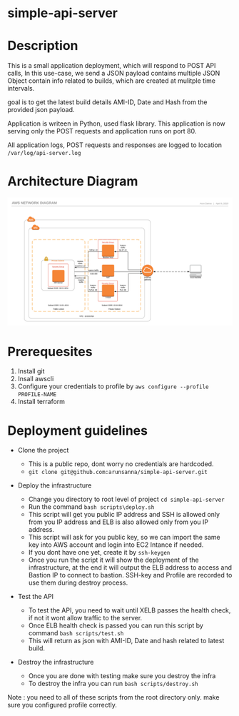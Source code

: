 # simple-api-server

# Description
This is a small application deployment, which will respond to POST API calls, In this use-case, we send a JSON payload contains multiple JSON Object contain info related to builds, which are created at mulitple time intervals.

goal is to get the latest build details AMI-ID, Date and Hash from the provided json payload.

Application is writeen in Python, used flask library. This application is now serving only the POST requests and application runs on port 80.

All application logs, POST requests and responses are logged to location `/var/log/api-server.log`

# Architecture Diagram
![Architecture](architecture.png)

# Prerequesites
  1. Install git
  2. Insall awscli
  3. Configure your credentials to profile by `aws configure --profile PROFILE-NAME`
  4. Install terraform

# Deployment guidelines

* Clone the project
  * This is a public repo, dont worry no credentials are hardcoded.
  * `git clone git@github.com:arunsanna/simple-api-server.git` 

* Deploy the infrastructure
  * Change you directory to root level of project `cd simple-api-server`
  * Run the command `bash scripts\deploy.sh`
  * This script will get you public IP address and SSH is allowed only from you IP address and ELB is also allowed only from you IP address.
  * This script will ask for you public key, so we can import the same key into AWS account and login into EC2 Intance if needed.
  * If you dont have one yet, create it by `ssh-keygen`
  * Once you run the script it will show the deployment of the infrastructure, at the end it will output the ELB address to access and Bastion IP to connect to bastion. SSH-key and Profile are recorded to use them during destroy process.

* Test the API
  * To test the API, you need to wait until XELB passes the health check, if not it wont allow traffic to the server.
  * Once ELB health check is passed you can run this script by command `bash scripts/test.sh`
  * This will return as json with AMI-ID, Date and hash related to latest build.

* Destroy the infrastructure
  * Once you are done with testing make sure you destroy the infra
  * To destroy the infra you can run `bash scripts/destroy.sh`


Note : you need to all of these scripts from the root directory only. make sure you configured profile correctly.

